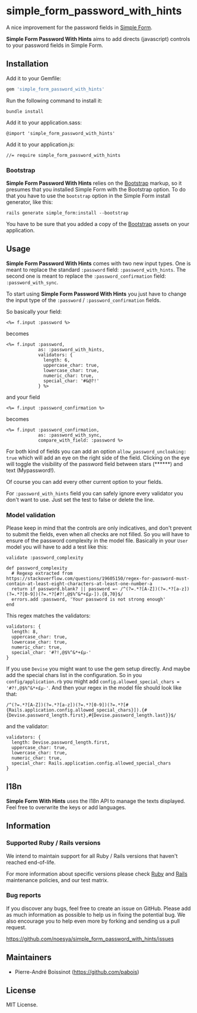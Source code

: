 # simple_form_password_with_hints

A nice improvement for the password fields in [Simple Form](https://github.com/heartcombo/simple_form).

**Simple Form Password With Hints** aims to add directs (javascript) controls to your password fields in Simple Form.



## Installation

Add it to your Gemfile:

```ruby
gem 'simple_form_password_with_hints'
```

Run the following command to install it:

```console
bundle install
```

Add it to your application.sass:

```
@import 'simple_form_password_with_hints'
```

Add it to your application.js:

```
//= require simple_form_password_with_hints
```

### Bootstrap

**Simple Form Password With Hints** relies on the [Bootstrap](http://getbootstrap.com/) markup, so it presumes that you installed Simple Form with the Bootstrap option. To do that you have to use the `bootstrap` option in the Simple Form install generator, like this:

```console
rails generate simple_form:install --bootstrap
```

You have to be sure that you added a copy of the [Bootstrap](http://getbootstrap.com/)
assets on your application.

## Usage

**Simple Form Password With Hints** comes with two new input types. One is meant to replace the standard `:password` field: `:password_with_hints`. The second one is meant to replace the `:password_confirmation` field: `:password_with_sync`.

To start using **Simple Form Password With Hints** you just have to change the input type of the `:password` / `:password_confirmation` fields.

So basically your field:
```erb
<%= f.input :password %>
```
becomes
```erb
<%= f.input :password,
            as: :password_with_hints,  
            validators: {
              length: 6,
              uppercase_char: true,
              lowercase_char: true,
              numeric_char: true,
              special_char: '#&@?!'
            } %>
```

and your field
```erb
<%= f.input :password_confirmation %>
```
becomes
```erb
<%= f.input :password_confirmation,
            as: :password_with_sync,  
            compare_with_field: :password %>
  ```

For both kind of fields you can add an option `allow_password_uncloaking: true` which will add an eye on the right side of the field. Clicking on the eye will toggle the visibility of the password field between stars (******) and text (Mypassword!).

Of course you can add every other current option to your fields.

For `:password_with_hints` field you can safely ignore every validator you don't want to use. Just set the test to false or delete the line.

### Model validation

Please keep in mind that the controls are only indicatives, and don't prevent to submit the fields, even when all checks are not filled.
So you will have to ensure of the password complexity in the model file.
Basically in your `User` model you will have to add a test like this:
```erb
validate :password_complexity

def password_complexity
  # Regexp extracted from https://stackoverflow.com/questions/19605150/regex-for-password-must-contain-at-least-eight-characters-at-least-one-number-a
  return if password.blank? || password =~ /^(?=.*?[A-Z])(?=.*?[a-z])(?=.*?[0-9])(?=.*?[#?!,@$%^&*+£µ-]).{8,70}$/
  errors.add :password, 'Your password is not strong enough'
end
```

This regex matches the validators:
```erb
validators: {
  length: 8,
  uppercase_char: true,
  lowercase_char: true,
  numeric_char: true,
  special_char: '#?!,@$%^&*+£µ-'
}
```

If you use `Devise` you might want to use the gem setup directly. And maybe add the special chars list in the configuration.
So in you `config/application.rb` you might add `config.allowed_special_chars = '#?!,@$%^&*+£µ-'`.
And then your regex in the model file should look like that:
```erb
/^(?=.*?[A-Z])(?=.*?[a-z])(?=.*?[0-9])(?=.*?[#{Rails.application.config.allowed_special_chars}]).{#{Devise.password_length.first},#{Devise.password_length.last}}$/
```
and the validator:
```erb
validators: {
  length: Devise.password_length.first,
  uppercase_char: true,
  lowercase_char: true,
  numeric_char: true,
  special_char: Rails.application.config.allowed_special_chars
}
```


## I18n

**Simple Form With Hints** uses the I18n API to manage the texts displayed. Feel free to overwrite the keys or add languages.

## Information

### Supported Ruby / Rails versions

We intend to maintain support for all Ruby / Rails versions that haven't reached end-of-life.

For more information about specific versions please check [Ruby](https://www.ruby-lang.org/en/downloads/branches/)
and [Rails](https://guides.rubyonrails.org/maintenance_policy.html) maintenance policies, and our test matrix.

### Bug reports

If you discover any bugs, feel free to create an issue on GitHub. Please add as much information as
possible to help us in fixing the potential bug. We also encourage you to help even more by forking and sending us a pull request.

https://github.com/noesya/simple_form_password_with_hints/issues

## Maintainers

* Pierre-André Boissinot (https://github.com/pabois)


## License

MIT License.
